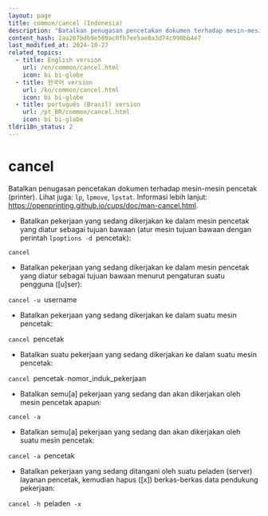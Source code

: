 ```yaml
---
layout: page
title: common/cancel (Indonesia)
description: "Batalkan penugasan pencetakan dokumen terhadap mesin-mesin pencetak (printer)."
content_hash: 2aa267bdb9e589ac0fb7ee5ae8a3d74c990bb4e7
last_modified_at: 2024-10-27
related_topics:
  - title: English version
    url: /en/common/cancel.html
    icon: bi bi-globe
  - title: 한국어 version
    url: /ko/common/cancel.html
    icon: bi bi-globe
  - title: português (Brasil) version
    url: /pt_BR/common/cancel.html
    icon: bi bi-globe
tldri18n_status: 2
---
```

# cancel

Batalkan penugasan pencetakan dokumen terhadap mesin-mesin pencetak (printer).
Lihat juga: `lp`, `lpmove`, `lpstat`.
Informasi lebih lanjut: <https://openprinting.github.io/cups/doc/man-cancel.html>.

- Batalkan pekerjaan yang sedang dikerjakan ke dalam mesin pencetak yang diatur sebagai tujuan bawaan (atur mesin tujuan bawaan dengan perintah `lpoptions -d `<span class="tldr-var badge badge-pill bg-dark-lm bg-white-dm text-white-lm text-dark-dm font-weight-bold">pencetak</span>):

`cancel`

- Batalkan pekerjaan yang sedang dikerjakan ke dalam mesin pencetak yang diatur sebagai tujuan bawaan menurut pengaturan suatu pengguna ([u]ser):

`cancel -u `<span class="tldr-var badge badge-pill bg-dark-lm bg-white-dm text-white-lm text-dark-dm font-weight-bold">username</span>

- Batalkan pekerjaan yang sedang dikerjakan ke dalam suatu mesin pencetak:

`cancel `<span class="tldr-var badge badge-pill bg-dark-lm bg-white-dm text-white-lm text-dark-dm font-weight-bold">pencetak</span>

- Batalkan suatu pekerjaan yang sedang dikerjakan ke dalam suatu mesin pencetak:

`cancel `<span class="tldr-var badge badge-pill bg-dark-lm bg-white-dm text-white-lm text-dark-dm font-weight-bold">pencetak</span>`-`<span class="tldr-var badge badge-pill bg-dark-lm bg-white-dm text-white-lm text-dark-dm font-weight-bold">nomor_induk_pekerjaan</span>

- Batalkan semu[a] pekerjaan yang sedang dan akan dikerjakan oleh mesin pencetak apapun:

`cancel -a`

- Batalkan semu[a] pekerjaan yang sedang dan akan dikerjakan oleh suatu mesin pencetak:

`cancel -a `<span class="tldr-var badge badge-pill bg-dark-lm bg-white-dm text-white-lm text-dark-dm font-weight-bold">pencetak</span>

- Batalkan pekerjaan yang sedang ditangani oleh suatu peladen (server) layanan pencetak, kemudian hapus ([x]) berkas-berkas data pendukung pekerjaan:

`cancel -h `<span class="tldr-var badge badge-pill bg-dark-lm bg-white-dm text-white-lm text-dark-dm font-weight-bold">peladen</span>` -x`
